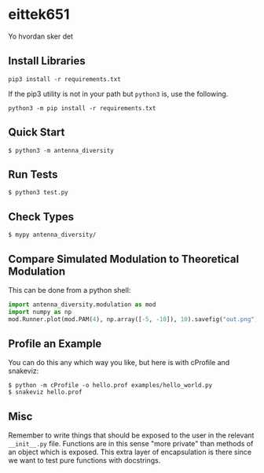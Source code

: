 # eittek651
Yo hvordan sker det

## Install Libraries

```
pip3 install -r requirements.txt
```

If the pip3 utility is not in your path but `python3` is, use the following.

```
python3 -m pip install -r requirements.txt
```

## Quick Start

```
$ python3 -m antenna_diversity
```

## Run Tests

```
$ python3 test.py
```

## Check Types

```
$ mypy antenna_diversity/
```

## Compare Simulated Modulation to Theoretical Modulation

This can be done from a python shell:

```python
import antenna_diversity.modulation as mod
import numpy as np
mod.Runner.plot(mod.PAM(4), np.array([-5, -10]), 10).savefig("out.png")
```

## Profile an Example

You can do this any which way you like, but here is with cProfile and snakeviz:

```
$ python -m cProfile -o hello.prof examples/hello_world.py
$ snakeviz hello.prof
```


## Misc

Remember to write things that should be exposed to the user in the relevant `__init__.py` file.
Functions are in this sense "more private" than methods of an object which is exposed.
This extra layer of encapsulation is there since we want to test pure functions with docstrings.
